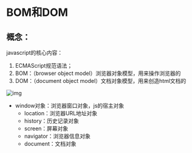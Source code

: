 # BOM和DOM

## 概念：

javascript的核心内容：

1. ECMAScript规范语法；
2. BOM：（browser object model）浏览器对象模型，用来操作浏览器的
3. DOM：（document object model）文档对象模型，用来创造html文档的

![img](https://woniumd.oss-cn-hangzhou.aliyuncs.com/web/zhangxiao/202206031816642.png)

- window对象：浏览器窗口对象，js的宿主对象
  - location：浏览器URL地址对象
  - history：历史记录对象
  - screen：屏幕对象
  - navigator：浏览器信息对象
  - document：文档对象
